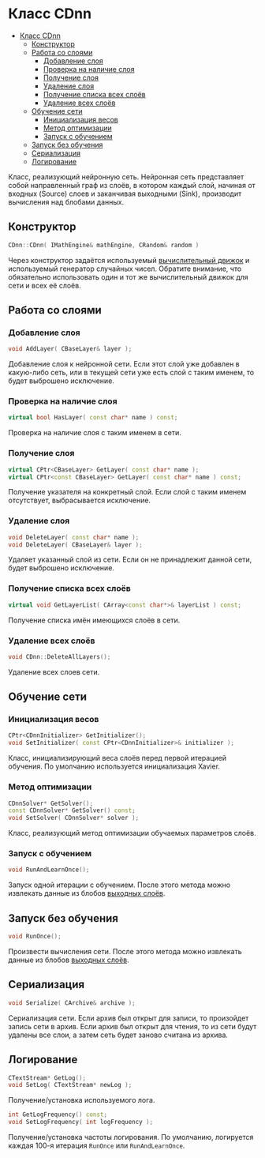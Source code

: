 # Класс CDnn

<!-- TOC -->

- [Класс CDnn](#класс-cdnn)
    - [Конструктор](#конструктор)
    - [Работа со слоями](#работа-со-слоями)
        - [Добавление слоя](#добавление-слоя)
        - [Проверка на наличие слоя](#проверка-на-наличие-слоя)
        - [Получение слоя](#получение-слоя)
        - [Удаление слоя](#удаление-слоя)
        - [Получение списка всех слоёв](#получение-списка-всех-слоёв)
        - [Удаление всех слоёв](#удаление-всех-слоёв)
    - [Обучение сети](#обучение-сети)
        - [Инициализация весов](#инициализация-весов)
        - [Метод оптимизации](#метод-оптимизации)
        - [Запуск с обучением](#запуск-с-обучением)
    - [Запуск без обучения](#запуск-без-обучения)
    - [Сериализация](#сериализация)
    - [Логирование](#логирование)

<!-- /TOC -->

Класс, реализующий нейронную сеть. Нейронная сеть представляет собой направленный граф из слоёв, в котором каждый слой, начиная от входных (Source) слоев и заканчивая выходными (Sink), производит вычисления над блобами данных.

## Конструктор

```c++
CDnn::CDnn( IMathEngine& mathEngine, CRandom& random )
```

Через конструктор задаётся используемый [вычислительный движок](MathEngine.md) и используемый генератор случайных чисел. Обратите внимание, что обязательно использовать один и тот же вычислительный движок для сети и всех её слоёв.

## Работа со слоями

### Добавление слоя

```c++
void AddLayer( CBaseLayer& layer );
```

Добавление слоя к нейронной сети. Если этот слой уже добавлен в какую-либо сеть, или в текущей сети уже есть слой с таким именем, то будет выброшено исключение.

### Проверка на наличие слоя

```c++
virtual bool HasLayer( const char* name ) const;
```

Проверка на наличие слоя с таким именем в сети.

### Получение слоя

```c++
virtual CPtr<CBaseLayer> GetLayer( const char* name );
virtual CPtr<const CBaseLayer> GetLayer( const char* name ) const;
```

Получение указателя на конкретный слой. Если слой с таким именем отсутствует, выбрасывается исключение.

### Удаление слоя

```c++
void DeleteLayer( const char* name );
void DeleteLayer( CBaseLayer& layer );
```

Удаляет указанный слой из сети. Если он не принадлежит данной сети, будет выброшено исключение.

### Получение списка всех слоёв

```c++
virtual void GetLayerList( CArray<const char*>& layerList ) const;
```

Получение списка имён имеющихся слоёв в сети.

### Удаление всех слоёв

```c++
void CDnn::DeleteAllLayers();
```

Удаление всех слоев сети.

## Обучение сети

### Инициализация весов

```c++
CPtr<CDnnInitializer> GetInitializer();
void SetInitializer( const CPtr<CDnnInitializer>& initializer );
```

Класс, инициализирующий веса слоёв перед первой итерацией обучения. По умолчанию используется инициализация Xavier.

### Метод оптимизации

```c++
CDnnSolver* GetSolver();
const CDnnSolver* GetSolver() const;
void SetSolver( CDnnSolver* solver );
```

Класс, реализующий метод оптимизации обучаемых параметров слоёв.

### Запуск с обучением

```c++
void RunAndLearnOnce();
```

Запуск одной итерации с обучением. После этого метода можно извлекать данные из блобов [выходных слоёв](IOLayers/SinkLayer.md).

## Запуск без обучения

```c++
void RunOnce();
```

Произвести вычисления сети. После этого метода можно извлекать данные из блобов [выходных слоёв](IOLayers/SinkLayer.md).

## Сериализация

```c++
void Serialize( CArchive& archive );
```
Сериализация сети. Если архив был открыт для записи, то произойдет запись сети в архив. Если архив был открыт для чтения, то из сети будут удалены все слои, а затем сеть будет заново считана из архива.

## Логирование

```c++
CTextStream* GetLog();
void SetLog( CTextStream* newLog );
```

Получение/установка используемого лога.

```c++
int GetLogFrequency() const;
void SetLogFrequency( int logFrequency );
```

Получение/установка частоты логирования. По умолчанию, логируется каждая 100-я итерация `RunOnce` или `RunAndLearnOnce`.
